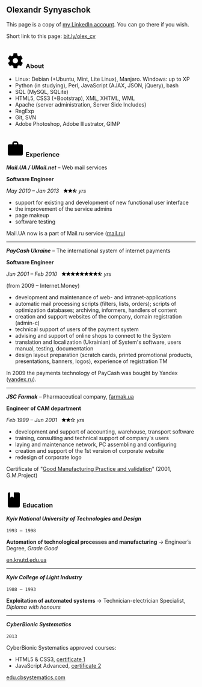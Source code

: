 ## Olexandr Synyaschok

This page is a copy of [my LinkedIn account](https://www.linkedin.com/in/olexsyn/). You can go there if you wish.

Short link to this page: [bit.ly/olex_cv](http://bit.ly/olex_cv)

```
```

### &nbsp;![tech](/img/tech.svg)&nbsp; About

- Linux: Debian (+Ubuntu, Mint, Lite Linux), Manjaro. Windows: up to XP
- Python (in studying), Perl, JavaScript (AJAX, JSON, jQuery), bash
- SQL (MySQL, SQLite)
- HTML5, CSS3 (+Bootstrap), XML, XHTML, WML
- Apache (server administration, Server Side Includes)
- RegExp
- Git, SVN
- Adobe Photoshop, Adobe Illustrator, GIMP


```
```

### &nbsp;![work](/img/work.svg)&nbsp; Experience

***Mail.UA / UMail.net*** – Web mail services

**Software Engineer**

_May 2010 – Jan 2013_ &nbsp; ![1][s]![2][s]![3][sh] _yrs_

- support for existing and development of new functional user interface
- the improvement of the service admins
- page makeup
- software testing

Mail.UA now is a part of Mail.ru service ([mail.ru](http://mail.ru))

---

***PayCash Ukraine*** – The international system of internet payments

**Software Engineer**

_Jun 2001 – Feb 2010_ &nbsp; ![1][s]![2][s]![3][s]![4][s]![5][s]![6][s]![7][s]![8][s]![9][sh] _yrs_

(from 2009 – Internet.Money)

- development and maintenance of web- and intranet-applications
- automatic mail processing scripts (filters, lists, orders); scripts of optimization databases; archiving, informers, handlers of content
- creation and support websites of the company, domain registration (admin-c)
- technical support of users of the payment system
- advising and support of online shops to connect to the System
- translation and localization (Ukrainian) of System's software, users manual, testing, documentation
- design layout preparation (scratch cards, printed promotional products, presentations, banners, logos), experience of registration TM

In 2009 the payments technology of PayCash was bought by Yandex ([yandex.ru](http://yandex.ru)).

---

***JSC Farmak*** – Pharmaceutical company, [farmak.ua](http://farmak.ua)

**Engineer of CAM department**

_Feb 1999 – Jun 2001_ &nbsp; ![1][s]![2][s]![3][se] _yrs_

- development and support of accounting, warehouse, transport software
- training, consulting and technical support of company's users
- laying and maintenance network, PC assembling and configuring
- creation and support of the 1st version of corporate website
- redesign of corporate logo

Certificate of "[Good Manufacturing Practice and validation](/img/gmp_cert.jpg)" (2001, G.M.Project)


```
```

### &nbsp;![edu](/img/edu.svg)&nbsp; Education

***Kyiv National University of Technologies and Design***

`1993 – 1998`

**Automation of technological processes and manufacturing** -> Engineer’s Degree, _Grade Good_

[en.knutd.edu.ua](https://en.knutd.edu.ua/)

---

***Kyiv College of Light Industry***

`1988 – 1993`

**Exploitation of automated systems** -> Technician-electrician Specialist, _Diploma with honours_

---

***CyberBionic Systematics***

`2013`

CyberBionic Systematics approved courses:

- HTML5 & CSS3, [certificate 1](/img/html_cert.jpg)
- JavaScript Advanced, [certificate 2](/img/js-a_cert.jpg)

[edu.cbsystematics.com](https://edu.cbsystematics.com/ua)


```
```
[s]: /img/star.png
[sh]: /img/star_h.png
[se]: /img/star_e.png
